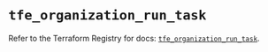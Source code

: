 # `tfe_organization_run_task`

Refer to the Terraform Registry for docs: [`tfe_organization_run_task`](https://registry.terraform.io/providers/hashicorp/tfe/0.68.2/docs/resources/organization_run_task).
